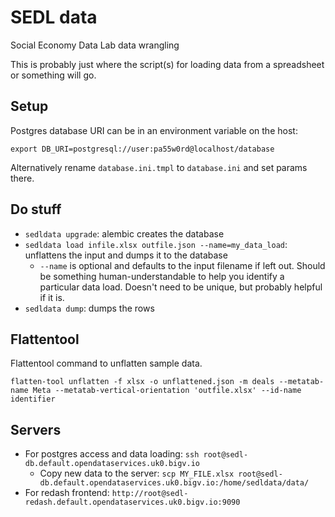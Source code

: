 # SEDL data

Social Economy Data Lab data wrangling

This is probably just where the script(s) for loading data from a spreadsheet or something will go.

## Setup

Postgres database URI can be in an environment variable on the host:

```
export DB_URI=postgresql://user:pa55w0rd@localhost/database
```

Alternatively rename `database.ini.tmpl` to `database.ini` and set params there.

## Do stuff

* `sedldata upgrade`: alembic creates the database
* `sedldata load infile.xlsx outfile.json --name=my_data_load`: unflattens the input and dumps it to the database
  * `--name` is optional and defaults to the input filename if left out. Should be something human-understandable to help you identify a particular data load. Doesn't need to be unique, but probably helpful if it is.
* `sedldata dump`: dumps the rows

## Flattentool

Flattentool command to unflatten sample data.

```
flatten-tool unflatten -f xlsx -o unflattened.json -m deals --metatab-name Meta --metatab-vertical-orientation 'outfile.xlsx' --id-name identifier
```

## Servers

* For postgres access and data loading: `ssh root@sedl-db.default.opendataservices.uk0.bigv.io`
  * Copy new data to the server: `scp MY_FILE.xlsx root@sedl-db.default.opendataservices.uk0.bigv.io:/home/sedldata/data/`
* For redash frontend: `http://root@sedl-redash.default.opendataservices.uk0.bigv.io:9090`